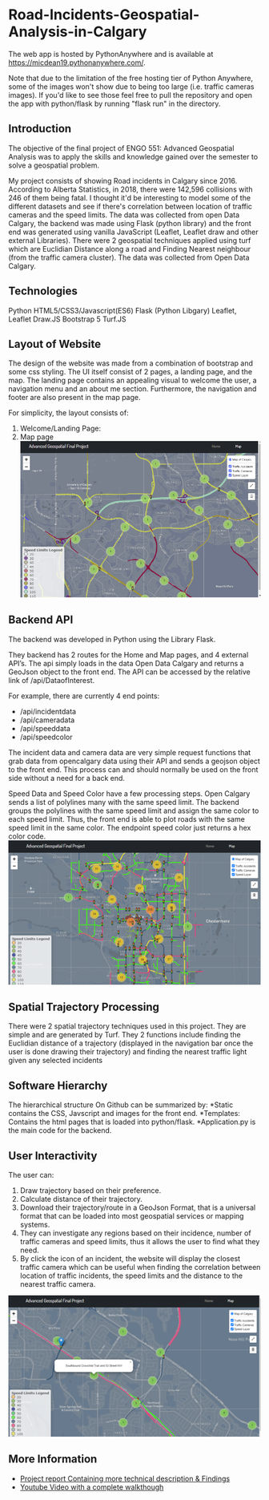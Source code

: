 # Road-Incidents-Geospatial-Analysis-in-Calgary
The web app is hosted by PythonAnywhere and is available at https://micdean19.pythonanywhere.com/.

Note that due to the limitation of the free hosting tier of Python Anywhere, some of the images won't show due to being too large (i.e. traffic cameras images).
If you'd like to see those feel free to pull the repository and open the app with python/flask by running "flask run" in the directory.

## Introduction
The objective of the final project of ENGO 551: Advanced Geospatial Analysis was to apply the skills and knowledge gained over the semester to solve a geospatial problem.

My project consists of showing Road incidents in Calgary since 2016. According to Alberta Statistics, in 2018, there were 142,596 collisions with 246 of them being fatal. 
I thought it'd be interesting to model some of the different datasets and see if there's correlation between location of traffic cameras and the speed limits. 
The data was collected from open Data Calgary, the backend was made using Flask (python library) and the front end was generated using vanilla JavaScript (Leaflet, Leaflet draw and other external Libraries). 
There were 2 geospatial techniques applied using turf which are Euclidian Distance along a road and Finding Nearest neighbour (from the traffic camera cluster). 
The data was collected from Open Data Calgary.

## Technologies
Python 
HTML5/CSS3/Javascript(ES6)
Flask (Python Libgary)
Leaflet, Leaflet Draw.JS
Bootstrap 5
Turf.JS

## Layout of Website
The design of the website was made from a combination of bootstrap and some css styling. The UI itself consist of 2 pages, a landing page, and the map. The landing page contains an appealing visual to welcome the user, a navigation menu and an about me section. Furthermore, the navigation and footer are also present in the map page. 

For simplicity, the layout consists of:
1.	Welcome/Landing Page:
2.	Map page
![](/static/img/project.png)

## Backend API
The backend was developed in Python using the Library Flask.

They backend has 2 routes for the Home and Map pages, and 4 external API’s. The api simply loads in the data Open Data Calgary and returns a GeoJson object to the front end. The API can be accessed by the relative link of /api/DataofInterest. 

For example, there are currently 4 end points:
* /api/incidentdata
*	/api/cameradata
*	/api/speeddata
*	/api/speedcolor

The incident data and camera data are very simple request functions that grab data from opencalgary data using their API and sends a geojson object to the front end. This process can and should normally be used on the front side without a need for a back end.

Speed Data and Speed Color have a few processing steps. Open Calgary sends a list of polylines many with the same speed limit. The backend groups the polylines with the same speed limit and assign the same color to each speed limit. Thus, the front end is able to plot roads with the same speed limit in the same color. The endpoint speed color just returns a hex color code. 
![](/static/img/Picture2.png)

## Spatial Trajectory Processing
There were 2 spatial trajectory techniques used in this project. They are simple and are generated by Turf. They 2 functions include finding the Euclidian distance of a trajectory (displayed in the navigation bar once the user is done drawing their trajectory) and finding the nearest traffic light given any selected incidents

## Software Hierarchy 
The hierarchical structure On Github can be summarized by:
*Static contains the CSS, Javscript and images for the front end.
*Templates: Contains the html pages that is loaded into python/flask.
*Application.py is the main code for the backend.

## User Interactivity
The user can:
1.	Draw trajectory based on their preference.
2.	Calculate distance of their trajectory.
3.	Download their trajectory/route in a GeoJson Format, that is a universal format that can be loaded into most geospatial services or mapping systems. 
4.	They can investigate any regions based on their incidence, number of traffic cameras and speed limits, thus it allows the user to find what they need.
5.	By click the icon of an incident, the website will display the closest traffic camera which can be useful when finding the correlation between location of traffic incidents, the speed limits and the distance to the nearest traffic camera.

![](/static/img/Picture3.png)

## More Information
* [Project report Containing more technical description & Findings](https://uofc-my.sharepoint.com/:b:/g/personal/michael_ahkiow_ucalgary_ca/EWt1etYHy89JrnpR67Z6-aoB2-SoO0E-xMzGK7A5WREx5A?e=jplf8h)
* [Youtube Video with a complete walkthough]()


